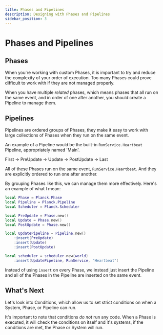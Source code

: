 ```yaml
---
title: Phases and Pipelines
description: Designing with Phases and Pipelines
sidebar_position: 3
---
```


# Phases and Pipelines

## Phases

When you're working with custom Phases, it is important to try and reduce
the complexity of your order of execution. Too many Phases could prove
difficult to work with if they are not managed properly.

When you have multiple *related* phases, which means phases that all run on
the same event, and in order of one after another, you should create a
Pipeline to manage them.

## Pipelines

Pipelines are ordered groups of Phases, they make it easy to work with large
collections of Phases when they run on the same event.

An example of a Pipeline would be the built-in `RunService.Heartbeat`
Pipeline, appropriately named 'Main'.

First -> PreUpdate -> Update -> PostUpdate -> Last

All of these Phases run on the same event, `RunService.Heartbeat`. And they
are explicitly ordered to run one after another.

By grouping Phases like this, we can manage them more effectively. Here's
an example of what I mean:

```lua
local Phase = Planck.Phase
local Pipeline = Planck.Pipeline
local Scheduler = Planck.Scheduler

local PreUpdate = Phase.new()
local Update = Phase.new()
local PostUpdate = Phase.new()

local UpdatePipeline = Pipeline.new()
	:insert(PreUpdate)
	:insert(Update)
	:insert(PostUpdate)

local scheduler = scheduler.new(world)
    :insert(UpdatePipeline, RunService, "Heartbeat")
```

Instead of using `insert` on every Phase, we instead just insert the
Pipeline and all of the Phases in the Pipeline are inserted on the same
event.

## What's Next

Let's look into Conditions, which allow us to set strict conditions on
when a System, Phase, or Pipeline can run.

It's important to note that conditions *do not* run any code. When a Phase
is executed, it will check the conditions on itself and it's systems, if the
conditions are met, the Phase or System will run.